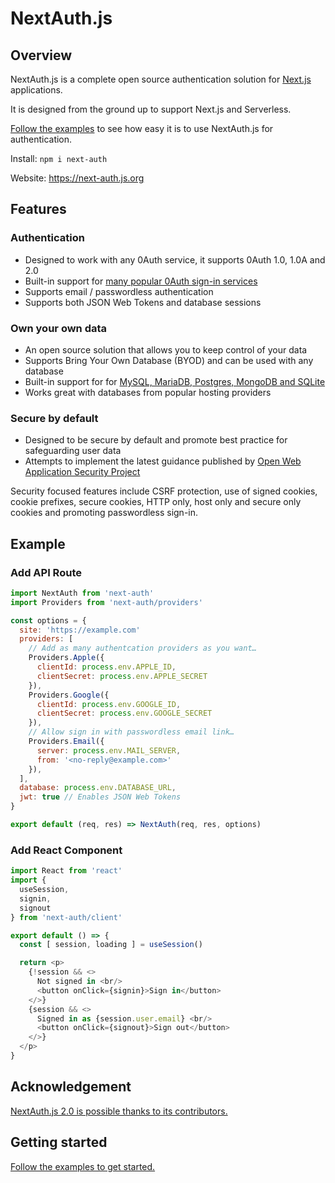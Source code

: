 # NextAuth.js

## Overview

NextAuth.js is a complete open source authentication solution for [Next.js](http://nextjs.org/) applications.

It is designed from the ground up to support Next.js and Serverless.

[Follow the examples](http://nextjs.org/getting-started/example) to see how easy it is to use NextAuth.js for authentication.

Install: `npm i next-auth`

Website: https://next-auth.js.org

## Features

### Authentication

* Designed to work with any 0Auth service, it supports 0Auth 1.0, 1.0A and 2.0
* Built-in support for [many popular 0Auth sign-in services](http://nextjs.org/options/providers)
* Supports email / passwordless authentication
* Supports both JSON Web Tokens and database sessions

### Own your own data

* An open source solution that allows you to keep control of your data
* Supports Bring Your Own Database (BYOD) and can be used with any database
* Built-in support for for [MySQL, MariaDB, Postgres, MongoDB and SQLite](http://nextjs.org/options/database)
* Works great with databases from popular hosting providers

### Secure by default

* Designed to be secure by default and promote best practice for safeguarding user data
* Attempts to implement the latest guidance published by [Open Web Application Security Project](https://owasp.org/)

Security focused features include CSRF protection, use of signed cookies, cookie prefixes, secure cookies, HTTP only, host only and secure only cookies and promoting passwordless sign-in.

## Example

### Add API Route

```javascript
import NextAuth from 'next-auth'
import Providers from 'next-auth/providers'

const options = {
  site: 'https://example.com'
  providers: [
    // Add as many authentcation providers as you want…
    Providers.Apple({
      clientId: process.env.APPLE_ID,
      clientSecret: process.env.APPLE_SECRET
    }),
    Providers.Google({
      clientId: process.env.GOOGLE_ID,
      clientSecret: process.env.GOOGLE_SECRET
    }),
    // Allow sign in with passwordless email link…
    Providers.Email({
      server: process.env.MAIL_SERVER,
      from: '<no-reply@example.com>'
    }),
  ],
  database: process.env.DATABASE_URL,
  jwt: true // Enables JSON Web Tokens
}

export default (req, res) => NextAuth(req, res, options)
```

### Add React Component

```javascript
import React from 'react'
import { 
  useSession, 
  signin, 
  signout 
} from 'next-auth/client'

export default () => {
  const [ session, loading ] = useSession()

  return <p>
    {!session && <>
      Not signed in <br/>
      <button onClick={signin}>Sign in</button>
    </>}
    {session && <>
      Signed in as {session.user.email} <br/>
      <button onClick={signout}>Sign out</button>
    </>}
  </p>
}
```

## Acknowledgement

[NextAuth.js 2.0 is possible thanks to its contributors.](http://nextjs.org/contributors)

## Getting started

[Follow the examples to get started.](http://nextjs.org/getting-started/example)
